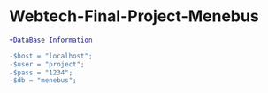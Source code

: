 # Webtech-Final-Project-Menebus
```diff
+DataBase Information

-$host = "localhost";
-$user = "project";
-$pass = "1234";
-$db = "menebus";
```
